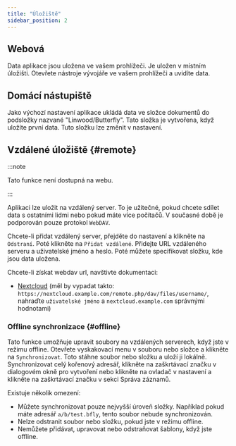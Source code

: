 ```yaml
---
title: "Úložiště"
sidebar_position: 2
---
```


## Webová

Data aplikace jsou uložena ve vašem prohlížeči. Je uložen v místním úložišti. Otevřete nástroje vývojáře ve vašem prohlížeči a uvidíte data.

## Domácí nástupiště

Jako výchozí nastavení aplikace ukládá data ve složce dokumentů do podsložky nazvané "Linwood/Butterfly". Tato složka je vytvořena, když uložíte první data. Tuto složku lze změnit v nastavení.

## Vzdálené úložiště {#remote}

:::note

Tato funkce není dostupná na webu.

:::

Aplikaci lze uložit na vzdálený server. To je užitečné, pokud chcete sdílet data s ostatními lidmi nebo pokud máte více počítačů. V současné době je podporován pouze protokol `WebDAV`.

Chcete-li přidat vzdálený server, přejděte do nastavení a klikněte na `Odstraní`. Poté klikněte na `Přidat vzdálené`. Přidejte URL vzdáleného serveru a uživatelské jméno a heslo. Poté můžete specifikovat složku, kde jsou data uložena.

Chcete-li získat webdav url, navštivte dokumentaci:

* [Nextcloud](https://docs.nextcloud.com/server/latest/user_manual/en/files/access_webdav.html) (měl by vypadat takto: `https://nextcloud.example.com/remote.php/dav/files/username/`, nahraďte `uživatelské jméno` a `nextcloud.example.com` správnými hodnotami)

### Offline synchronizace {#offline}

Tato funkce umožňuje upravit soubory na vzdálených serverech, když jste v režimu offline. Otevřete vyskakovací menu v souboru nebo složce a klikněte na `Synchronizovat`. Toto stáhne soubor nebo složku a uloží ji lokálně. Synchronizovat celý kořenový adresář, klikněte na zaškrtávací značku v dialogovém okně pro vytvoření nebo klikněte na ovladač v nastavení a klikněte na zaškrtávací značku v sekci Správa záznamů.

Existuje několik omezení:

* Můžete synchronizovat pouze nejvyšší úroveň složky. Například pokud máte adresář `a/b/test.bfly`, tento soubor nebude synchronizován.
* Nelze odstranit soubor nebo složku, pokud jste v režimu offline.
* Nemůžete přidávat, upravovat nebo odstraňovat šablony, když jste offline.
